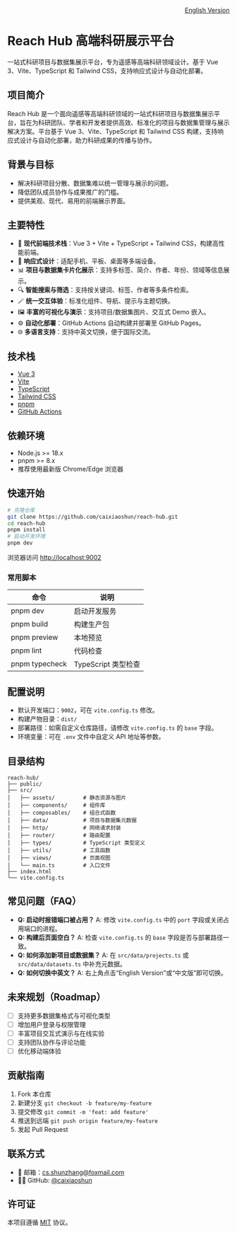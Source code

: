 <p align="right"><a href="./enREADME.md">English Version</a></p>

# Reach Hub 高端科研展示平台

一站式科研项目与数据集展示平台，专为遥感等高端科研领域设计。基于 Vue 3、Vite、TypeScript 和 Tailwind CSS，支持响应式设计与自动化部署。

## 项目简介
Reach Hub 是一个面向遥感等高端科研领域的一站式科研项目与数据集展示平台，旨在为科研团队、学者和开发者提供高效、标准化的项目与数据集管理与展示解决方案。平台基于 Vue 3、Vite、TypeScript 和 Tailwind CSS 构建，支持响应式设计与自动化部署，助力科研成果的传播与协作。

## 背景与目标
- 解决科研项目分散、数据集难以统一管理与展示的问题。
- 降低团队成员协作与成果推广的门槛。
- 提供美观、现代、易用的前端展示界面。

## 主要特性
- 🚀 **现代前端技术栈**：Vue 3 + Vite + TypeScript + Tailwind CSS，构建高性能前端。
- 📱 **响应式设计**：适配手机、平板、桌面等多端设备。
- 📊 **项目与数据集卡片化展示**：支持多标签、简介、作者、年份、领域等信息展示。
- 🔍 **智能搜索与筛选**：支持按关键词、标签、作者等多条件检索。
- 🪄 **统一交互体验**：标准化组件、导航、提示与主题切换。
- 🖼️ **丰富的可视化与演示**：支持项目/数据集图片、交互式 Demo 嵌入。
- ⚙️ **自动化部署**：GitHub Actions 自动构建并部署至 GitHub Pages。
- 🌐 **多语言支持**：支持中英文切换，便于国际交流。

## 技术栈
- [Vue 3](https://vuejs.org/)
- [Vite](https://vitejs.dev/)
- [TypeScript](https://www.typescriptlang.org/)
- [Tailwind CSS](https://tailwindcss.com/)
- [pnpm](https://pnpm.io/)
- [GitHub Actions](https://github.com/features/actions)

## 依赖环境
- Node.js >= 18.x
- pnpm >= 8.x
- 推荐使用最新版 Chrome/Edge 浏览器

## 快速开始
```bash
# 克隆仓库
git clone https://github.com/caixiaoshun/reach-hub.git
cd reach-hub
pnpm install
# 启动开发环境
pnpm dev
```
浏览器访问 [http://localhost:9002](http://localhost:9002)

### 常用脚本
| 命令                | 说明               |
|---------------------|--------------------|
| pnpm dev            | 启动开发服务       |
| pnpm build          | 构建生产包         |
| pnpm preview        | 本地预览           |
| pnpm lint           | 代码检查           |
| pnpm typecheck      | TypeScript 类型检查|

## 配置说明
- 默认开发端口：`9002`，可在 `vite.config.ts` 修改。
- 构建产物目录：`dist/`
- 部署路径：如需自定义仓库路径，请修改 `vite.config.ts` 的 `base` 字段。
- 环境变量：可在 `.env` 文件中自定义 API 地址等参数。

## 目录结构
```text
reach-hub/
├── public/
├── src/
│   ├── assets/         # 静态资源与图片
│   ├── components/     # 组件库
│   ├── composables/    # 组合式函数
│   ├── data/           # 项目与数据集元数据
│   ├── http/           # 网络请求封装
│   ├── router/         # 路由配置
│   ├── types/          # TypeScript 类型定义
│   ├── utils/          # 工具函数
│   ├── views/          # 页面视图
│   └── main.ts         # 入口文件
├── index.html
└── vite.config.ts
```


## 常见问题（FAQ）
- **Q: 启动时报错端口被占用？**
  A: 修改 `vite.config.ts` 中的 `port` 字段或关闭占用端口的进程。
- **Q: 构建后页面空白？**
  A: 检查 `vite.config.ts` 的 `base` 字段是否与部署路径一致。
- **Q: 如何添加新项目或数据集？**
  A: 在 `src/data/projects.ts` 或 `src/data/datasets.ts` 中补充元数据。
- **Q: 如何切换中英文？**
  A: 右上角点击“English Version”或“中文版”即可切换。

## 未来规划（Roadmap）
- [ ] 支持更多数据集格式与可视化类型
- [ ] 增加用户登录与权限管理
- [ ] 丰富项目交互式演示与在线实验
- [ ] 支持团队协作与评论功能
- [ ] 优化移动端体验

## 贡献指南
1. Fork 本仓库
2. 新建分支 `git checkout -b feature/my-feature`
3. 提交修改 `git commit -m 'feat: add feature'`
4. 推送到远端 `git push origin feature/my-feature`
5. 发起 Pull Request

## 联系方式
- 📧 邮箱：[cs.shunzhang@foxmail.com](mailto:cs.shunzhang@foxmail.com)
- 🧑‍💻 GitHub: [@caixiaoshun](https://github.com/caixiaoshun)

## 许可证
本项目遵循 [MIT](LICENSE) 协议。
